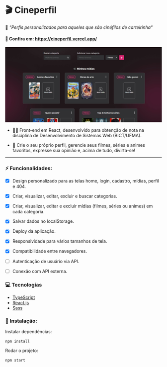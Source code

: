 # 🎬 Cineperfil 

🍿 <em>"Perfis personalizados para aqueles que são cinéfilos de carteirinha"</em>

#### 🔗 Confira em: https://cineperfil.vercel.app/

<a href="https://cineperfil.vercel.app/"><img alt="Cineperfil" src="https://github.com/gc-barros/cineperfil/blob/master/src/assets/img/cineperfil.jpg" width="800"></a>

- 🐱‍💻 Front-end em React, desenvolvido para obtenção de nota na disciplina de Desenvolvimento de Sistemas Web (BICT/UFMA).

- 🎥 Crie o seu próprio perfil, gerencie seus filmes, séries e animes favoritos, expresse sua opinião e, acima de tudo, divirta-se!

___

### ⚡ Funcionalidades:
- [x] Design personalizado para as telas home, login, cadastro, mídias, perfil e 404.
- [x] Criar, visualizar, editar, excluir e buscar categorias.
- [x] Criar, visualizar, editar e excluir mídias (filmes, séries ou animes) em cada categoria.
- [x] Salvar dados no localStorage.
- [x] Deploy da aplicação.
- [x] Responsividade para vários tamanhos de tela.
- [x] Compatibilidade entre navegadores. 
- [ ] Autenticação de usuário via API.
- [ ] Conexão com API externa.  


### :computer: Tecnologias

* [TypeScript](https://www.typescriptlang.org)
* [React.js](https://reactjs.org/docs/getting-started.html)
* [Sass](https://sass-lang.com/)

### 🚀 Instalação:
Instalar dependências:
```
npm install
```
Rodar o projeto:
```
npm start
```


